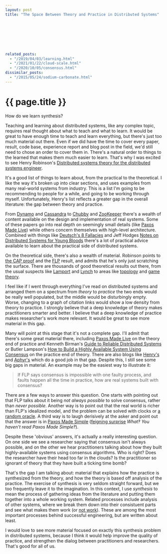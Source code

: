 ```yaml
---
layout: post
title: "The Space Between Theory and Practice in Distributed Systems"








related_posts:
  - "/2019/04/03/learning.html"
  - "/2021/01/22/cloud-scale.html"
  - "/2020/10/05/consensus.html"
dissimilar_posts:
  - "/2015/05/24/sodium-carbonate.html"
---
```

{{ page.title }}
================

<p class="meta">How do we learn synthesis?</p>

Teaching and learning about distributed systems, like any complex topic, requires real thought about what to teach and what to learn. It would be great to have enough time to teach and learn everything, but there's just too much material out there. Even if we did have the time to cover every paper, result, code base, experience report and blog post in the field, we'd still need to chose an order to cover them in. There's a natural order to things to the learned that makes them much easier to learn. That's why I was excited to see Henry Robinson's [Distributed systems theory for the distributed systems engineer](http://the-paper-trail.org/blog/distributed-systems-theory-for-the-distributed-systems-engineer/).

It's a good list of things to learn about, from the practical to the theoretical. I like the way it's broken up into clear sections, and uses examples from many real-world systems from industry. This is a list I'm going to be recommending to people for a while, and going to be working through myself. Unfortunately, Henry's list reflects a greater gap in the overall literature: the gap between theory and practice.

From [Dynamo](http://www.allthingsdistributed.com/files/amazon-dynamo-sosp2007.pdf) and [Cassandra](https://www.cs.cornell.edu/projects/ladis2009/papers/lakshman-ladis2009.pdf) to [Chubby](http://static.googleusercontent.com/media/research.google.com/en/us/archive/chubby-osdi06.pdf) and [ZooKeeper](https://www.usenix.org/legacy/event/usenix10/tech/full_papers/Hunt.pdf) there's a wealth of content available on the design and implementation of real systems. Some of these papers go into real depth on seemingly small details (like [Paxos Made Live](http://www.cs.utexas.edu/users/lorenzo/corsi/cs380d/papers/paper2-1.pdf)) while others concern themselves with high-level architecture. Combined with things like [Deutsch's 8 Fallacies](https://blogs.oracle.com/jag/resource/Fallacies.html) and Jeff Hodges [Notes on Distributed Systems for Young Bloods](http://www.somethingsimilar.com/2013/01/14/notes-on-distributed-systems-for-young-bloods/) there's a lot of practical advice available to learn about the practical side of distributed systems.

On the theoretical side, there's also a wealth of material. Robinson points to [the CAP proof](http://lpd.epfl.ch/sgilbert/pubs/BrewersConjecture-SigAct.pdf) and the [FLP](http://macs.citadel.edu/rudolphg/csci604/ImpossibilityofConsensus.pdf) result, and admits that he's only just scratching the surface. There are thousands of good theoretical results out there, from the usual suspects like [Lamport](http://brooker.co.za/blog/2014/03/30/lamport-pub.html) and [Lynch](http://brooker.co.za/blog/2014/05/10/lynch-pub.html) to areas like [topology](http://www.amazon.com/Distributed-Computing-Through-Combinatorial-Topology/dp/0124045782) and [game theory](http://www.cs.utexas.edu/~lorenzo/papers/Abraham11Distributed.pdf).

I feel like if I went through everything I've read on distributed systems and arranged them on a spectrum from *theory* to *practice* the two ends would be really well populated, but the middle would be disturbingly empty. Worse, changing to a graph of citation links would show a low density from theory to practice. I strongly believe that a deep knowledge of theory makes practitioners smarter and better. I believe that a deep knowledge of practice makes researcher's work more relevant. It would be great to see more material in this gap.

Many will point at this stage that it's not a complete gap. I'll admit that there's some great material there, including [Paxos Made Live](http://www.cs.utexas.edu/users/lorenzo/corsi/cs380d/papers/paper2-1.pdf) on the theory end of practice and Kenneth Birman's [Guide to Reliable Distributed Systems](http://www.amazon.com/Guide-Reliable-Distributed-Systems-High-Assurance/dp/1447124154/) or Butler Lampson's [How to Build a Highly Available System
Using Consensus](http://research.microsoft.com/en-us/um/people/blampson/58-Consensus/Acrobat.pdf) on the practice end of theory. There are also blogs like [Henry's](http://the-paper-trail.org/blog/) and [Aphyr's](http://aphyr.com/) which do a good job in that gap. Despite this, I still see some big gaps in material. An example may be the easiest way to illustrate it:

> If FLP says consensus is impossible with one faulty process, and faults happen all the time in practice, how are real systems built with consensus?

There are a few ways to answer this question. One starts with pointing out that FLP talks about it being *not always possible* to solve consensus, rather than *never possible*. Another way is to point out that the real world is richer than FLP's idealized model, and the problem can be solved with clocks or [a random oracle](http://brooker.co.za/blog/2014/01/12/ben-or.html). A third way is to laugh derisively at the asker and point out that the answer is in [Paxos Made Simple](http://research.microsoft.com/en-us/um/people/lamport/pubs/paxos-simple.pdf) ([feigning surprise](https://www.hackerschool.com/manual#sec-environment) *What&#x203d; You haven't read Paxos Made Simple&#x203d;*).

Despite these 'obvious' answers, it's actually a really interesting question. On one side we see a researcher saying that consensus isn't always possible, and on the other we hear practitioners talking about how they built highly-available systems using consensus algorithms. Who is right? Does the researcher have their head too far in the clouds? Is the practitioner so ignorant of theory that they have built a ticking time bomb?

That's the gap I am talking about: material that explains how the practice is synthesized from the theory, and how the theory is based off analysis of the practice. The exercise of synthesis is very seldom straight forward, but we too frequently leave it to the imagination. In this context, I use *synthesis* to mean the process of gathering ideas from the literature and putting them together into a whole working system. Related processes include analysis of other systems, where we break them down into their consistuent parts and see what makes them work (or [not work](http://aphyr.com/tags/Jepsen)). These are among the most important processes behind successful engineering, but are written about least.

I would love to see more material focused on exactly this synthesis problem in distributed systems, because I think it would help improve the quality of practice, and strengthen the dialog between practitioners and researchers. That's good for all of us.